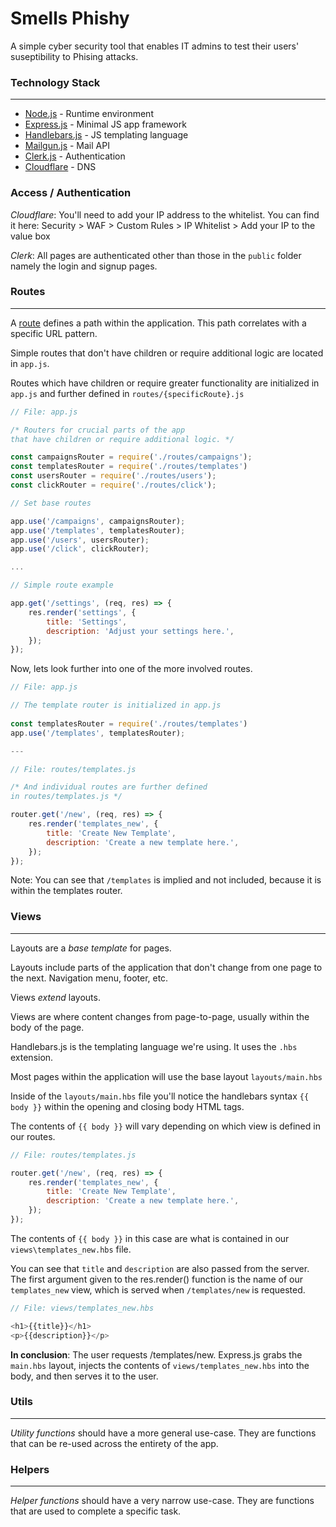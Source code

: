 # Smells Phishy
A simple cyber security tool that enables IT admins to test their users' suseptibility to Phising attacks.

### Technology Stack
---
- [Node.js](https://nodejs.org/en/about) - Runtime environment
- [Express.js](https://expressjs.com/) - Minimal JS app framework
- [Handlebars.js](https://handlebarsjs.com/guide/#what-is-handlebars) - JS templating language
- [Mailgun.js](https://documentation.mailgun.com/docs/mailgun/sdk/nodejs_sdk/) - Mail API
- [Clerk.js](https://clerk.com/docs/backend-requests/handling/nodejs) - Authentication
- [Cloudflare](https://www.cloudflare.com/) - DNS

### Access / Authentication

_Cloudflare_: You'll need to add your IP address to the whitelist. You can find it here:
Security > WAF > Custom Rules > IP Whitelist > Add your IP to the value box

_Clerk_: All pages are authenticated other than those in the `public` folder namely the login and signup pages.

### Routes
---
A [route](https://www.oyova.com/blog/what-is-a-route-web-dev/) defines a path within the application. This path correlates with a specific URL pattern. 

Simple routes that don't have children or require additional logic are located in `app.js`. 

Routes which have children or require greater functionality are  initialized in `app.js` and further defined in `routes/{specificRoute}.js`


``` JavaScript
// File: app.js

/* Routers for crucial parts of the app
that have children or require additional logic. */

const campaignsRouter = require('./routes/campaigns');
const templatesRouter = require('./routes/templates')
const usersRouter = require('./routes/users');
const clickRouter = require('./routes/click');  

// Set base routes

app.use('/campaigns', campaignsRouter);
app.use('/templates', templatesRouter);
app.use('/users', usersRouter);
app.use('/click', clickRouter);

...

// Simple route example

app.get('/settings', (req, res) => {
    res.render('settings', {
        title: 'Settings',
        description: 'Adjust your settings here.',
    });
});

```


Now, lets look further into one of the more involved routes. 

``` JavaScript
// File: app.js

// The template router is initialized in app.js
 
const templatesRouter = require('./routes/templates')
app.use('/templates', templatesRouter);

---

// File: routes/templates.js

/* And individual routes are further defined 
in routes/templates.js */

router.get('/new', (req, res) => {
    res.render('templates_new', {
        title: 'Create New Template',
        description: 'Create a new template here.',
    });
});

```


Note: You can see that `/templates` is implied and not included, because it is within the templates router. 


### Views
---
Layouts are a _base template_ for pages. 

Layouts include parts of the application that don't change from one page to the next. Navigation menu, footer, etc. 

Views _extend_ layouts. 

Views are where content changes from page-to-page, usually within the body of the page. 

Handlebars.js is the templating language we're using. It uses the `.hbs` extension.

Most pages within the application will use the base layout `layouts/main.hbs` 

Inside of the `layouts/main.hbs` file you'll notice the handlebars syntax `{{ body }}` within the opening and closing body HTML tags. 

The contents of `{{ body }}` will vary depending on which view is defined in our routes. 


``` JavaScript
// File: routes/templates.js

router.get('/new', (req, res) => {
    res.render('templates_new', {
        title: 'Create New Template',
        description: 'Create a new template here.',
    });
});

```

The contents of `{{ body }}` in this case are what is contained in our   `views\templates_new.hbs` file.

You can see that `title` and `description` are also passed from the server. The first argument given to the res.render() function is the name of our `templates_new` view, which is served when `/templates/new` is requested. 


``` JavaScript
// File: views/templates_new.hbs

<h1>{{title}}</h1>
<p>{{description}}</p>
```


**In conclusion**: The user requests /templates/new. Express.js grabs the `main.hbs` layout, injects the contents of `views/templates_new.hbs` into the body, and then serves it to the user. 


### Utils
---
_Utility functions_ should have a more general use-case. They are functions that can be re-used across the entirety of the app.

### Helpers
---
_Helper functions_ should have a very narrow use-case. They are functions that are used to complete a specific task. 

